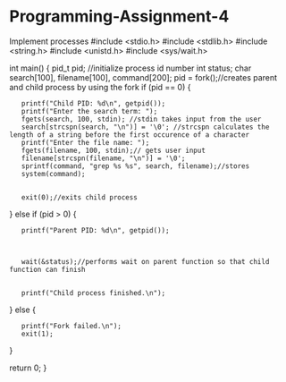 # Programming-Assignment-4
Implement processes
#include <stdio.h>
#include <stdlib.h>
#include <string.h>
#include <unistd.h>
#include <sys/wait.h>


int main() {
   pid_t pid; //initialize process id number
   int status;
   char search[100], filename[100], command[200];
   pid = fork();//creates parent and child process by using the fork
   if (pid == 0) {
      
       printf("Child PID: %d\n", getpid());
       printf("Enter the search term: ");
       fgets(search, 100, stdin); //stdin takes input from the user
       search[strcspn(search, "\n")] = '\0'; //strcspn calculates the length of a string before the first occurence of a character
       printf("Enter the file name: ");
       fgets(filename, 100, stdin);// gets user input
       filename[strcspn(filename, "\n")] = '\0';
       sprintf(command, "grep %s %s", search, filename);//stores
       system(command);


       exit(0);//exits child process
   } else if (pid > 0) {
      
       printf("Parent PID: %d\n", getpid());


     
       wait(&status);//performs wait on parent function so that child function can finish


       printf("Child process finished.\n");
   } else {
      
       printf("Fork failed.\n");
       exit(1);
   }


   return 0;
}
